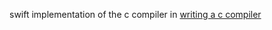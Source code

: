 swift implementation of the c compiler in [writing a c compiler](https://nostarch.com/writing-c-compiler)
